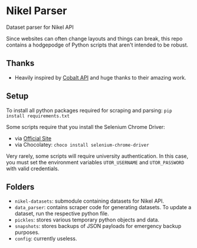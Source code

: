 # Nikel Parser

Dataset parser for Nikel API

Since websites can often change layouts and things can break, this repo contains a hodgepodge of Python scripts that aren't intended to be robust.

## Thanks

* Heavily inspired by [Cobalt API](https://github.com/cobalt-uoft/cobalt) and huge thanks to their amazing work.

## Setup

To install all python packages required for scraping and parsing: `pip install requirements.txt`

Some scripts require that you install the Selenium Chrome Driver:

* via [Official Site](https://sites.google.com/a/chromium.org/chromedriver/)
* via Chocolatey: `choco install selenium-chrome-driver`

Very rarely, some scripts will require university authentication. In this case, you must set the environment variables `UTOR_USERNAME` and `UTOR_PASSWORD` with valid credentials.

## Folders

* `nikel-datasets`: submodule containing datasets for Nikel API.
* `data_parser`: contains scraper code for generating datasets. To update a dataset, run the respective python file.
* `pickles`: stores various temporary python objects and data.
* `snapshots`: stores backups of JSON payloads for emergency backup purposes.
* `config`: currently useless.
